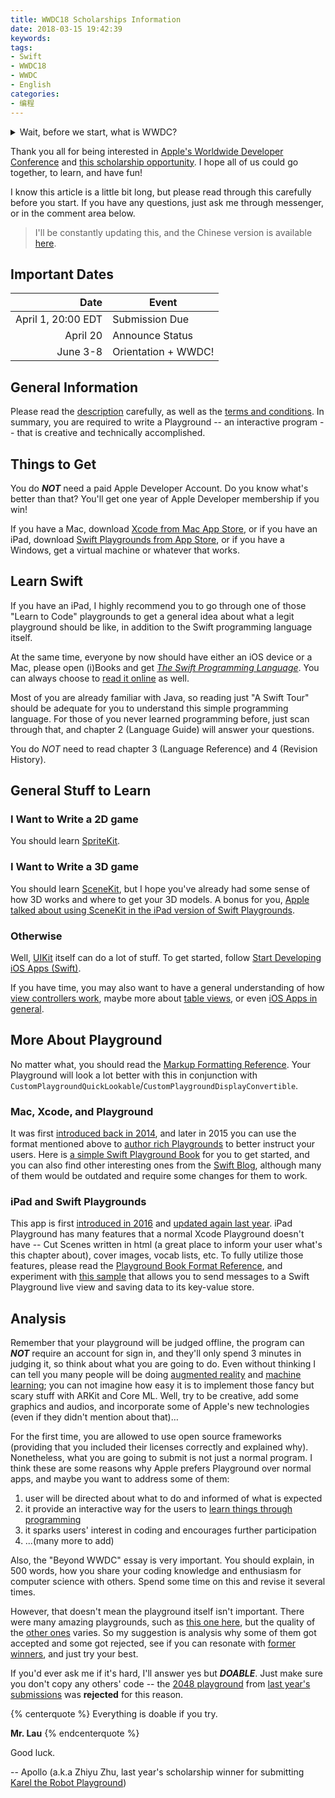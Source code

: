 ```yaml
---
title: WWDC18 Scholarships Information
date: 2018-03-15 19:42:39
keywords:
tags:
- Swift
- WWDC18
- WWDC
- English
categories:
- 编程
---
```


<details>
<summary>Wait, before we start, what is WWDC?</summary>

I'll add my description soon, but for now, check out the [official website](https://developer.apple.com/wwdc).
</details>

Thank you all for being interested in [Apple's Worldwide Developer Conference](https://developer.apple.com/wwdc) and [this scholarship opportunity](https://developer.apple.com/wwdc/scholarships/). I hope all of us could go together, to learn, and have fun!

I know this article is a little bit long, but please read through this carefully before you start. If you have any questions, just ask me through messenger, or in the comment area below.

> I'll be constantly updating this, and the Chinese version is available [here](http://apollozhu.github.io/2018/03/16/wwdc18-scholarships-info-cn/).

<!-- more -->

## Important Dates

|Date|Event|
|--:|--|
|April 1, 20:00 EDT|Submission Due|
|April 20|Announce Status|
|June 3-8|Orientation + WWDC!|

## General Information

Please read the [description](https://developer.apple.com/wwdc/scholarships/) carefully, as well as the [terms and conditions](https://developer.apple.com/wwdc/scholarships/terms/WWDC18-Scholarship-Terms-and-Conditions.pdf). In summary, you are required to write a Playground -- an interactive program -- that is creative and technically accomplished.

## Things to Get

You do ***NOT*** need a paid Apple Developer Account. Do you know what's better than that? You'll get one year of Apple Developer membership if you win!

If you have a Mac, download [Xcode from Mac App Store](https://itunes.apple.com/app/id497799835), or if you have an iPad, download [Swift Playgrounds from App Store](https://itunes.apple.com/app/id908519492), or if you have a Windows, get a virtual machine or whatever that works.

## Learn Swift

If you have an iPad, I highly recommend you to go through one of those "Learn to Code" playgrounds to get a general idea about what a legit playground should be like, in addition to the Swift programming language itself.

At the same time, everyone by now should have either an iOS device or a Mac, please open (i)Books and get *[The Swift Programming Language](https://itunes.apple.com/book/id1002622538)*. You can always choose to [read it online](https://developer.apple.com/library/content/documentation/Swift/Conceptual/Swift_Programming_Language/index.html) as well.

Most of you are already familiar with Java, so reading just "A Swift Tour" should be adequate for you to understand this simple programming language. For those of you never learned programming before, just scan through that, and chapter 2 (Language Guide) will answer your questions.

You do *NOT* need to read chapter 3 (Language Reference) and 4 (Revision History).

## General Stuff to Learn

### I Want to Write a 2D game

You should learn [SpriteKit](https://developer.apple.com/spritekit/).

### I Want to Write a 3D game

You should learn [SceneKit](https://developer.apple.com/scenekit/), but I hope you've already had some sense of how 3D works and where to get your 3D models. A bonus for you, [Apple talked about using SceneKit in the iPad version of Swift Playgrounds](https://developer.apple.com/videos/play/wwdc2017/605/).

### Otherwise

Well, [UIKit](https://developer.apple.com/documentation/uikit) itself can do a lot of stuff. To get started, follow [Start Developing iOS Apps (Swift)](https://developer.apple.com/library/content/referencelibrary/GettingStarted/DevelopiOSAppsSwift/).

If you have time, you may also want to have a general understanding of how [view controllers work](https://developer.apple.com/library/content/featuredarticles/ViewControllerPGforiPhoneOS), maybe more about [table views](https://developer.apple.com/library/content/documentation/UserExperience/Conceptual/TableView_iPhone/AboutTableViewsiPhone/AboutTableViewsiPhone.html), or even [iOS Apps in general](https://developer.apple.com/library/content/documentation/iPhone/Conceptual/iPhoneOSProgrammingGuide/Introduction/Introduction.html).

## More About Playground

No matter what, you should read the [Markup Formatting Reference](https://developer.apple.com/library/content/documentation/Xcode/Reference/xcode_markup_formatting_ref/). Your Playground will look a lot better with this in conjunction with `CustomPlaygroundQuickLookable`/`CustomPlaygroundDisplayConvertible`.

### Mac, Xcode, and Playground

It was first [introduced back in 2014](https://developer.apple.com/videos/play/wwdc2014/408/), and later in 2015 you can use the format mentioned above to [author rich Playgrounds](https://developer.apple.com/videos/play/wwdc2015/405/) to better instruct your users. Here is [a simple Swift Playground Book](https://developer.apple.com/library/content/samplecode/StarterPlaygroundBook/Introduction/Intro.html) for you to get started, and you can also find other interesting ones from the [Swift Blog](https://developer.apple.com/swift/blog/), although many of them would be outdated and require some changes for them to work.

### iPad and Swift Playgrounds

This app is first [introduced in 2016](https://developer.apple.com/videos/play/wwdc2016/408/) and [updated again last year](https://developer.apple.com/videos/play/wwdc2017/408/). iPad Playground has many features that a normal Xcode Playground doesn't have -- Cut Scenes written in html (a great place to inform your user what's this chapter about), cover images, vocab lists, etc. To fully utilize those features, please read the [Playground Book Format Reference](https://developer.apple.com/library/content/documentation/Xcode/Conceptual/swift_playgrounds_doc_format/), and experiment with [this sample](https://developer.apple.com/library/content/samplecode/TalkingToTheLiveView/Introduction/Intro.html) that allows you to send messages to a Swift Playground live view and saving data to its key-value store.

## Analysis

Remember that your playground will be judged offline, the program can ***NOT*** require an account for sign in, and they'll only spend 3 minutes in judging it, so think about what you are going to do. Even without thinking I can tell you many people will be doing [augmented reality](https://developer.apple.com/arkit) and [machine learning](https://developer.apple.com/coreml); you can not imagine how easy it is to implement those fancy but scary stuff with ARKit and Core ML. Well, try to be creative, add some graphics and audios, and incorporate some of Apple's new technologies (even if they didn't mention about that)…

For the first time, you are allowed to use open source frameworks (providing that you included their licenses correctly and explained why). Nonetheless, what you are going to submit is not just a normal program. I think these are some reasons why Apple prefers Playground over normal apps, and maybe you want to address some of them:

1. user will be directed about what to do and informed of what is expected
2. it provide an interactive way for the users to [learn things through programming](https://developer.apple.com/videos/play/wwdc2017/416/)
3. it sparks users' interest in coding and encourages further participation
4. ...(many more to add)

Also, the "Beyond WWDC" essay is very important. You should explain, in 500 words, how you share your coding knowledge and enthusiasm for computer science with others. Spend some time on this and revise it several times.

However, that doesn't mean the playground itself isn't important. There were many amazing playgrounds, such as [this one here](https://www.youtube.com/watch?v=cq_zLMKB-SE), but the quality of the [other ones](https://www.youtube.com/playlist?list=PLl469UE7Uwr0bdon2CvnpxmQs16qu4nkf) varies. So my suggestion is analysis why some of them got accepted and some got rejected, see if you can resonate with [former winners](https://itunes.apple.com/story/id1358780266), and just try your best.

If you'd ever ask me if it's hard, I'll answer yes but ***DOABLE***. Just make sure you don't copy any others' code -- the [2048 playground](https://github.com/wwdc/2017/issues/7) from [last year's submissions](https://github.com/wwdc/2017) was **rejected** for this reason.

{% centerquote %}
Everything is doable if you try.

**Mr. Lau**
{% endcenterquote %}

Good luck.

-- Apollo (a.k.a Zhiyu Zhu, last year's scholarship winner for submitting [Karel the Robot Playground](https://github.com/ApolloZhu/Swifty-Karel/tree/master))
